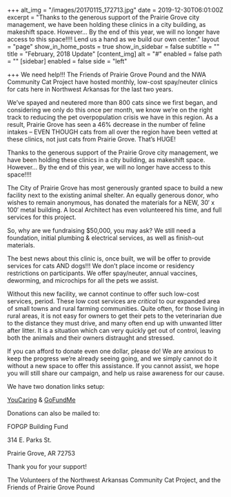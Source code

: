 +++
alt_img = "/images/20170115_172713.jpg"
date = 2019-12-30T06:01:00Z
excerpt = "Thanks to the generous support of the Prairie Grove city management, we have been holding these clinics in a city building, as makeshift space. However… By the end of this year, we will no longer have access to this space!!!! Lend us a hand as we build our own center."
layout = "page"
show_in_home_posts = true
show_in_sidebar = false
subtitle = ""
title = "February, 2018 Update"
[content_img]
alt = "#"
enabled = false
path = ""
[sidebar]
enabled = false
side = "left"

+++
We need help!!! The Friends of Prairie Grove Pound and the NWA Community Cat Project have hosted monthly, low-cost spay/neuter clinics for cats here in Northwest Arkansas for the last two years.

We’ve spayed and neutered more than 800 cats since we first began, and considering we only do this once per month, we know we’re on the right track to reducing the pet overpopulation crisis we have in this region. As a result, Prairie Grove has seen a 46% decrease in the number of feline intakes – EVEN THOUGH cats from all over the region have been vetted at these clinics, not just cats from Prairie Grove. That’s HUGE!

Thanks to the generous support of the Prairie Grove city management, we have been holding these clinics in a city building, as makeshift space. However… By the end of this year, we will no longer have access to this space!!!!

The City of Prairie Grove has most generously granted space to build a new facility next to the existing animal shelter. An equally generous donor, who wishes to remain anonymous, has donated the materials for a NEW, 30′ x 100′ metal building. A local Architect has even volunteered his time, and full services for this project.

So, why are we fundraising $50,000, you may ask? We still need a foundation, initial plumbing & electrical services, as well as finish-out materials.

The best news about this clinic is, once built, we will be offer to provide services for cats AND dogs!!! We don’t place income or residency restrictions on participants. We offer spay/neuter, annual vaccines, deworming, and microchips for all the pets we assist.

Without this new facility, we cannot continue to offer such low-cost services, period. These low cost services are *critical* to our expanded area of small towns and rural farming communities. Quite often, for those living in rural areas, it is not easy for owners to get their pets to the veterinarian due to the distance they must drive, and many often end up with unwanted litter after litter. It is a situation which can very quickly get out of control, leaving both the animals and their owners distraught and stressed.

If you can afford to donate even one dollar, please do! We are anxious to keep the progress we’re already seeing going, and we simply cannot do it without a new space to offer this assistance. If you cannot assist, we hope you will still share our campaign, and help us raise awareness for our cause.

We have two donation links setup:

[YouCaring](https://www.youcaring.com/friendsofprairiegrovepound-1073153) & [GoFundMe](https://www.gofundme.com/prairie-grove-spayneuter-clinic)

Donations can also be mailed to:

FOPGP Building Fund

314 E. Parks St.

Prairie Grove, AR 72753

Thank you for your support!

The Volunteers of the Northwest Arkansas Community Cat Project, and the Friends of Prairie Grove Pound